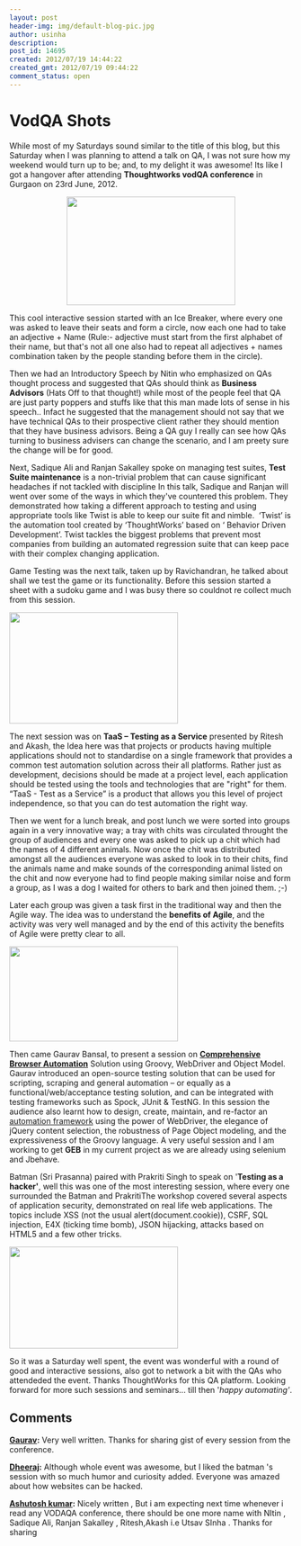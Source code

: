 ```yaml
---
layout: post
header-img: img/default-blog-pic.jpg
author: usinha
description: 
post_id: 14695
created: 2012/07/19 14:44:22
created_gmt: 2012/07/19 09:44:22
comment_status: open
---
```


# VodQA  Shots

<p style="text-align: left" align="CENTER">While most of my Saturdays sound similar to the title of this blog, but this Saturday when I was planning to attend a talk on QA, I was not sure how my weekend would turn up to be; and, to my delight it was awesome! Its like I got a hangover after attending <strong>Thoughtworks vodQA conference</strong> in Gurgaon on 23rd June, 2012.</p>

<p style="text-align: center" align="CENTER"><a rel="attachment wp-att-14701" href="http://xebee.xebia.in/2012/07/19/vodqa-shots/vod1/"><img class="aligncenter size-medium wp-image-14701" height="193" width="300" src="http://xebee.xebia.in/wp-content/uploads/2012/07/vod1-300x193.jpg" /></a></p>

<p style="text-align: left" align="CENTER">This cool interactive session started with an Ice Breaker, where every one was asked to leave their seats and form a circle, now each one had to take an adjective + Name (Rule:- adjective must start from the first alphabet of their name, but that's not all one also had to repeat all adjectives + names combination taken by the people standing before them in the circle).<!--more--></p>

<p style="text-align: left" align="CENTER">Then we had an Introductory Speech by Nitin who emphasized on QAs thought process and suggested that QAs should think as <strong>Business Advisors</strong> (Hats Off to that thought!) while most of the people feel that QA are just party poppers and stuffs like that this man made lots of sense in his speech.. Infact he suggested that the management should not say that we have technical QAs to their prospective client rather they should mention that they have business advisors. Being a QA guy I really can see how QAs turning to business advisers can change the scenario, and I am preety    sure the change will be for good.</p>

<p style="text-align: left" align="CENTER">Next, Sadique Ali and Ranjan Sakalley spoke on managing test suites, <strong>Test Suite maintenance</strong> is a non-trivial problem that can cause significant headaches if not tackled with discipline In this talk, Sadique and Ranjan will went over some of the ways in which they've countered this problem. They demonstrated how taking a different approach to testing and using appropriate tools like Twist is able to keep our suite fit and nimble.  ‘Twist’ is the automation tool created by ‘ThoughtWorks’ based on ‘ Behavior Driven Development’. Twist tackles the biggest problems that prevent most companies from building an automated regression suite that can keep pace with their complex changing application.</p>

<p style="text-align: left" align="CENTER">Game Testing was the next talk, taken up by Ravichandran, he talked about shall we test the game or its functionality. Before this session started a sheet with a sudoku game and I was busy there so couldnot re collect much from this session.</p>

<p style="text-align: left" align="CENTER"><a rel="attachment wp-att-14703" href="http://xebee.xebia.in/2012/07/19/vodqa-shots/vod3/"><img class="aligncenter size-medium wp-image-14703" height="198" width="300" src="http://xebee.xebia.in/wp-content/uploads/2012/07/vod3-300x198.jpg" /></a></p>

<p style="text-align: left" align="CENTER">The next session was on <strong>TaaS – Testing as a Service</strong> presented by Ritesh and Akash, the Idea here was that projects or products having multiple applications should not to standardise on a single framework that provides a common test automation solution across their all platforms. Rather just as development, decisions should be made at a project level, each application should be tested using the tools and technologies that are "right" for them. “TaaS - Test as a Service” is a product that allows you this level of project independence, so that you can do test automation the right way.</p>

<p style="text-align: left" align="CENTER">Then we went for a lunch break, and post lunch we were sorted into groups again in a very innovative way; a tray with chits was circulated throught the group of audiences and every one was asked to pick up a chit which had the names of 4 different animals. Now once the chit was distributed amongst all the audiences everyone was asked to look in to their chits, find the animals name and make sounds of the corresponding animal listed on the chit and now everyone had to find people making similar noise and form a group, as I was a dog I waited for others to bark and then joined them. ;-)</p>

<p style="text-align: left" align="CENTER">Later each group was given a task first in the traditional way and then the Agile way. The idea was to understand the <strong>benefits of Agile</strong>, and the activity was very well managed and by the end of this activity the benefits of Agile were pretty clear to all.</p>

<p style="text-align: left" align="CENTER"><a rel="attachment wp-att-14702" href="http://xebee.xebia.in/2012/07/19/vodqa-shots/vod2/"><img class="aligncenter size-medium wp-image-14702" height="169" width="300" src="http://xebee.xebia.in/wp-content/uploads/2012/07/vod2-300x169.jpg" /></a></p>

<p style="text-align: left" align="CENTER">Then came Gaurav Bansal, to present a session on <strong><a href="http://xebee.xebia.in/2012/05/30/geb-groovy-browser-automation-tool-part-1/">Comprehensive Browser Automation</a></strong> Solution using Groovy, WebDriver and Object Model. Gaurav introduced an open-source testing solution that can be used for scripting, scraping and general automation – or equally as a functional/web/acceptance testing solution, and can be integrated with testing frameworks such as Spock, JUnit &amp; TestNG. In this session the audience also learnt how to design, create, maintain, and re-factor an <a href="http://xebee.xebia.in/2012/03/30/web-gui-automation-tools-strategies-patterns/">automation framework</a> using the power of WebDriver, the elegance of jQuery content selection, the robustness of Page Object modeling, and the expressiveness of the Groovy language. A very useful session and I am working to get <strong>GEB</strong> in my current project as we are already using selenium and Jbehave.</p>

<p>Batman (Sri Prasanna) paired with Prakriti Singh to speak on '<strong>Testing as a hacker'</strong>, well this was one of the most interesting session, where every one surrounded the Batman and PrakritiThe workshop covered several aspects of application security, demonstrated on real life web applications. The topics include XSS (not the usual alert(document.cookie)), CSRF, SQL injection, E4X (ticking time bomb), JSON hijacking, attacks based on HTML5 and a few other tricks.</p>
<p><a rel="attachment wp-att-14710" href="http://xebee.xebia.in/2012/07/19/vodqa-shots/vod4/"><img class="aligncenter size-medium wp-image-14710" height="181" width="300" src="http://xebee.xebia.in/wp-content/uploads/2012/07/vod4-300x181.jpg" /></a></p>
<p>So it was a Saturday well spent, the event was wonderful with a round of good and interactive sessions, also got to network a bit with the QAs who attendeded the event. Thanks ThoughtWorks for this QA platform. Looking forward for more such sessions and seminars... till then '<em>happy automating'</em>.</p>

## Comments

**[Gaurav](#9187 "2012-07-19 22:35:43"):** Very well written. Thanks for sharing gist of every session from the conference.

**[Dheeraj](#9198 "2012-07-20 08:19:09"):** Although whole event was awesome, but I liked the batman 's session with so much humor and curiosity added. Everyone was amazed about how websites can be hacked.

**[Ashutosh kumar](#9200 "2012-07-20 11:39:46"):** Nicely written , But i am expecting next time whenever i read any VODAQA conference, there should be one more name with NItin , Sadique Ali, Ranjan Sakalley , Ritesh,Akash i.e Utsav SInha . Thanks for sharing

